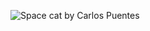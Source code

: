 ![Space cat by Carlos Puentes](https://user-images.githubusercontent.com/93955489/156902558-63f41202-7f9d-4617-9c2a-9498720abf92.png)
